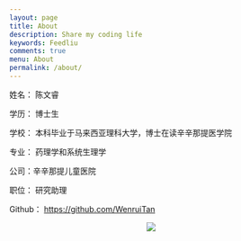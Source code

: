 ```yaml
---
layout: page
title: About
description: Share my coding life
keywords: Feedliu
comments: true
menu: About
permalink: /about/
---
```


姓名： 陈文睿

学历： 博士生

学校： 本科毕业于马来西亚理科大学，博士在读辛辛那提医学院

专业： 药理学和系统生理学

公司：辛辛那提儿童医院 

职位： 研究助理

Github： https://github.com/WenruiTan

<div style="text-align:center"><img src ="https://raw.githubusercontent.com/feedliu/feedliu.github.io/master/images/pages/qrcode.bmp" /></div>
